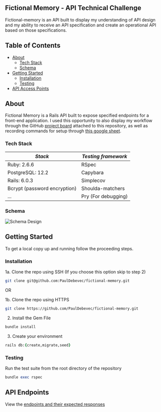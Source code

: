
## Fictional Memory - API Technical Challenge

Fictional-memory is an API built to display my understanding of API design and my ability to receive an API specification and create an operational API based on those specifications.
 
## Table of Contents

* [About](#about)
  * [Tech Stack](#tech-stack)
  * [Schema](#schema)
* [Getting Started](#getting-started)
  * [Installation](#installation)
  * [Testing](#testing)
* [API Access Points](#api-endpoints)

## About

Fictional Memory is a Rails API built to expose specified endpoints for a front-end application. I used this opportunity to also display my workflow through the GitHub [project board](https://github.com/PaulDebevec/fictional-memory/projects/1) attached to this repository, as well as recording commands for setup through [this google sheet](https://docs.google.com/spreadsheets/d/1PkwBJFuLyXWhZCB7y00patmVpPMuqixcKCGQ_LPkKOw/edit?usp=sharing).

### Tech Stack

***Stack*** | ***Testing framework***
------------ | -------------
Ruby: 2.6.6| RSpec
PostgreSQL: 12.2 | Capybara
Rails: 6.0.3 | Simplecov
Bcrypt (password encryption) | Shoulda-matchers
 ...| Pry (For debugging)

### Schema

![Schema Design](https://i.imgur.com/N6vOa0K.png)

## Getting Started

To get a local copy up and running follow the proceeding steps.

### Installation

1a. Clone the repo using SSH (If you choose this option skip to step 2)
```sh
git clone git@github.com:PaulDebevec/fictional-memory.git
```
OR

1b. Clone the repo using HTTPS
```sh
git clone https://github.com/PaulDebevec/fictional-memory.git
```
2. Install the Gem File
```ruby
bundle install
```
3. Create your environment
```ruby
rails db:{create,migrate,seed}
```

### Testing

Run the test suite from the root directory of the repository

```ruby
bundle exec rspec
```

## API Endpoints

View the [endpoints and their expected responses](https://github.com/PaulDebevec/fictional-memory/blob/main/api_calls_responses.md)

